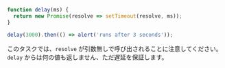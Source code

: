 ```js run
function delay(ms) {
  return new Promise(resolve => setTimeout(resolve, ms));
}

delay(3000).then(() => alert('runs after 3 seconds'));
```

このタスクでは、`resolve` が引数無しで呼び出されることに注意してください。`delay` からは何の値も返しません、ただ遅延を保証します。
